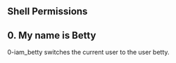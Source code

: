## Shell Permissions ##

## 0. My name is Betty ####
0-iam_betty switches the current user to the user betty.
